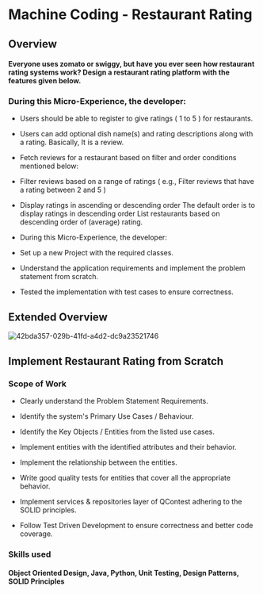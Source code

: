 
# Machine Coding - Restaurant Rating

## Overview

#### Everyone uses zomato or swiggy, but have you ever seen how restaurant rating systems work? Design a restaurant rating platform with the features given below.

### During this Micro-Experience, the developer:

* Users should be able to register to give ratings ( 1 to 5 )  for restaurants.

* Users can add optional dish name(s) and rating descriptions along with a rating. Basically, It is a review.

* Fetch reviews for a restaurant based on filter and order conditions mentioned below:

* Filter reviews based on a range of ratings ( e.g., Filter reviews that have a rating between 2 and 5 )

* Display ratings in ascending or descending order The default order is to display ratings in descending order List restaurants based on descending order of (average) rating.

* During this Micro-Experience, the developer:

* Set up a new Project with the required classes.

* Understand the application requirements and implement the problem statement from scratch.

* Tested the implementation with test cases to ensure correctness.








## Extended Overview

![42bda357-029b-41fd-a4d2-dc9a23521746](https://user-images.githubusercontent.com/69622683/229424643-6c7d4f0a-8b48-46d3-b1f7-2a56c65ffdc3.png)

## Implement Restaurant Rating from Scratch

### Scope of Work

* Clearly understand the Problem Statement Requirements.

* Identify the system's Primary Use Cases / Behaviour.

* Identify the Key Objects / Entities from the listed use cases.

* Implement entities with the identified attributes and their behavior.

* Implement the relationship between the entities.

* Write good quality tests for entities that cover all the appropriate behavior.

* Implement services & repositories layer of QContest adhering to the SOLID principles.

* Follow Test Driven Development to ensure correctness and better code coverage. 

### Skills used

#### Object Oriented Design, Java, Python, Unit Testing, Design Patterns, SOLID Principles
